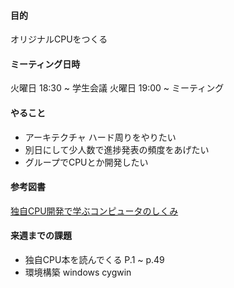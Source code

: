 #### 目的
オリジナルCPUをつくる

#### ミーティング日時
火曜日 18:30 ~ 学生会議
火曜日 19:00 ~ ミーティング

#### やること
* アーキテクチャ ハード周りをやりたい
* 別日にして少人数で進捗発表の頻度をあげたい
* グループでCPUとか開発したい

#### 参考図書
[独自CPU開発で学ぶコンピュータのしくみ](https://www.amazon.co.jp/%E7%8B%AC%E8%87%AACPU%E9%96%8B%E7%99%BA%E3%81%A7%E5%AD%A6%E3%81%B6%E3%82%B3%E3%83%B3%E3%83%94%E3%83%A5%E3%83%BC%E3%82%BF%E3%81%AE%E3%81%97%E3%81%8F%E3%81%BF-%E4%BC%8A%E8%97%A4-%E5%89%9B%E6%B5%A9/dp/4798045365/ref=sr_1_2?s=books&ie=UTF8&qid=1477054157&sr=1-2&keywords=CPU)

#### 来週までの課題
* 独自CPU本を読んでくる P.1 ~ p.49
* 環境構築 windows cygwin
